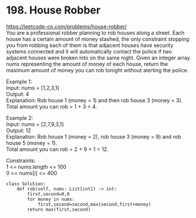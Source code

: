 # 198. House Robber
https://leetcode-cn.com/problems/house-robber/  
You are a professional robber planning to rob houses along a street. Each house has a certain amount of money stashed, the only constraint stopping you from robbing each of them is that adjacent houses have security systems connected and it will automatically contact the police if two adjacent houses were broken into on the same night.
Given an integer array nums representing the amount of money of each house, return the maximum amount of money you can rob tonight without alerting the police.  

Example 1:  
Input: nums = [1,2,3,1]  
Output: 4  
Explanation: Rob house 1 (money = 1) and then rob house 3 (money = 3).  
Total amount you can rob = 1 + 3 = 4.  

Example 2:  
Input: nums = [2,7,9,3,1]  
Output: 12   
Explanation: Rob house 1 (money = 2), rob house 3 (money = 9) and rob house 5 (money = 1).  
Total amount you can rob = 2 + 9 + 1 = 12.  

Constraints:  
1 <= nums.length <= 100  
0 <= nums[i] <= 400  

``` python3
class Solution:
    def rob(self, nums: List[int]) -> int:
        first,second=0,0
        for money in nums:
            first,second=second,max(second,first+money)
        return max(first,second)
```
